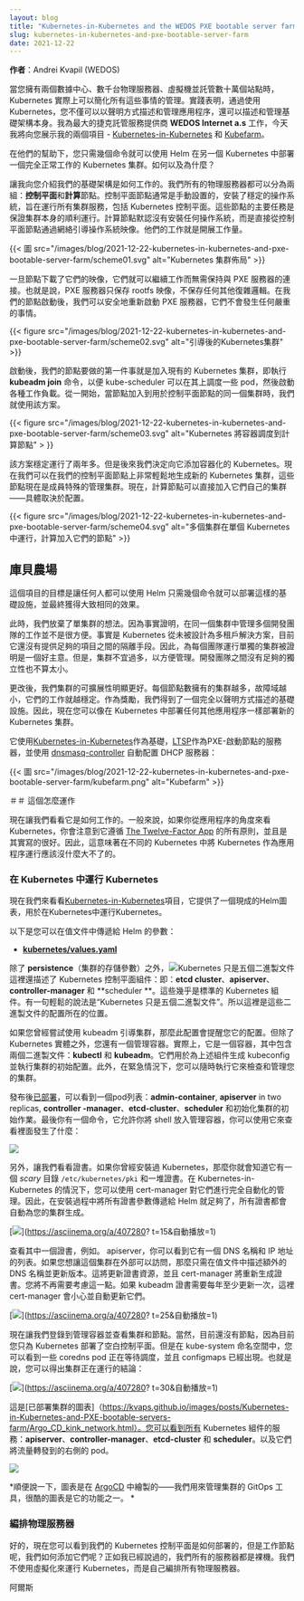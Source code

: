 ```yaml
---
layout: blog
title: "Kubernetes-in-Kubernetes and the WEDOS PXE bootable server farm"
slug: kubernetes-in-kubernetes-and-pxe-bootable-server-farm
date: 2021-12-22
---
```


**作者**：Andrei Kvapil (WEDOS)


當您擁有兩個數據中心、數千台物理服務器、虛擬機並託管數十萬個站點時，Kubernetes 實際上可以簡化所有這些事情的管理。實踐表明，通過使用 Kubernetes，您不僅可以以聲明方式描述和管理應用程序，還可以描述和管理基礎架構本身。我為最大的捷克託管服務提供商 **WEDOS Internet a.s** 工作，今天我將向您展示我的兩個項目 - [Kubernetes-in-Kubernetes](https://github.com/kvaps/kubernetes-in-kubernetes ) 和 [Kubefarm](https://github.com/kvaps/kubefarm)。

在他們的幫助下，您只需幾個命令就可以使用 Helm 在另一個 Kubernetes 中部署一個完全正常工作的 Kubernetes 集群。如何以及為什麼？

讓我向您介紹我們的基礎架構是如何工作的。我們所有的物理服務器都可以分為兩組：**控制平面**和**計算**節點。控制平面節點通常是手動設置的，安裝了穩定的操作系統，旨在運行所有集群服務，包括 Kubernetes 控制平面。這些節點的主要任務是保證集群本身的順利運行。計算節點默認沒有安裝任何操作系統，而是直接從控制平面節點通過網絡引導操作系統映像。他們的工作就是開展工作量。

{{< 圖 src="/images/blog/2021-12-22-kubernetes-in-kubernetes-and-pxe-bootable-server-farm/scheme01.svg" alt="Kubernetes 集群佈局" >}}

一旦節點下載了它們的映像，它們就可以繼續工作而無需保持與 PXE 服務器的連接。也就是說，PXE 服務器只保存 rootfs 映像，不保存任何其他復雜邏輯。在我們的節點啟動後，我們可以安全地重新啟動 PXE 服務器，它們不會發生任何嚴重的事情。

{{< figure src="/images/blog/2021-12-22-kubernetes-in-kubernetes-and-pxe-bootable-server-farm/scheme02.svg" alt="引導後的Kubernetes集群" >}}

啟動後，我們的節點要做的第一件事就是加入現有的 Kubernetes 集群，即執行 **kubeadm join** 命令，以便 kube-scheduler 可以在其上調度一些 pod，然後啟動各種工作負載。從一開始，當節點加入到用於控制平面節點的同一個集群時，我們就使用該方案。

{{< figure src="/images/blog/2021-12-22-kubernetes-in-kubernetes-and-pxe-bootable-server-farm/scheme03.svg" alt="Kubernetes 將容器調度到計算節點" > }}

該方案穩定運行了兩年多。但是後來我們決定向它添加容器化的 Kubernetes。現在我們可以在我們的控制平面節點上非常輕鬆地生成新的 Kubernetes 集群，這些節點現在是成員特殊的管理集群。現在，計算節點可以直接加入它們自己的集群——具體取決於配置。

{{< figure src="/images/blog/2021-12-22-kubernetes-in-kubernetes-and-pxe-bootable-server-farm/scheme04.svg" alt="多個集群在單個 Kubernetes 中運行，計算加入它們的節點" >}}

## 庫貝農場

這個項目的目標是讓任何人都可以使用 Helm 只需幾個命令就可以部署這樣的基礎設施，並最終獲得大致相同的效果。

此時，我們放棄了單集群的想法。因為事實證明，在同一個集群中管理多個開發團隊的工作並不是很方便。事實是 Kubernetes 從未被設計為多租戶解決方案，目前它還沒有提供足夠的項目之間的隔離手段。因此，為每個團隊運行單獨的集群被證明是一個好主意。但是，集群不宜過多，以方便管理。開發團隊之間沒有足夠的獨立性也不算太小。

更改後，我們集群的可擴展性明顯更好。每個節點數擁有的集群越多，故障域越小，它們的工作就越穩定。作為獎勵，我們得到了一個完全以聲明方式描述的基礎設施。因此，現在您可以像在 Kubernetes 中部署任何其他應用程序一樣部署新的 Kubernetes 集群。

它使用[Kubernetes-in-Kubernetes](http://github.com/kvaps/kubernetes-in-kubernetes)作為基礎，[LTSP](https://github.com/ltsp/ltsp/)作為PXE-啟動節點的服務器，並使用 [dnsmasq-controller](https://github.com/kvaps/dnsmasq-controller) 自動配置 DHCP 服務器：


{{< 圖 src="/images/blog/2021-12-22-kubernetes-in-kubernetes-and-pxe-bootable-server-farm/kubefarm.png" alt="Kubefarm" >}}

＃＃ 這個怎麼運作

現在讓我們看看它是如何工作的。一般來說，如果你從應用程序的角度來看 Kubernetes，你會注意到它遵循 [The Twelve-Factor App](https://12factor.net/) 的所有原則，並且是 其實寫的很好。因此，這意味著在不同的 Kubernetes 中將 Kubernetes 作為應用程序運行應該沒什麼大不了的。

### 在 Kubernetes 中運行 Kubernetes

現在我們來看看[Kubernetes-in-Kubernetes](https://github.com/kvaps/kubernetes-in-kubernetes)項目，它提供了一個現成的Helm圖表，用於在Kubernetes中運行Kubernetes。

以下是您可以在值文件中傳遞給 Helm 的參數：

* [**kubernetes/values.yaml**](https://github.com/kvaps/kubernetes-in-kubernetes/tree/v0.13.1/deploy/helm/kubernetes)

<img alt="Kubernetes 只是五個二進製文件" style="float: right; max-height: 280px;" src="/images/blog/2021-12-22-kubernetes-in-kubernetes-and-pxe-bootable-server-farm/5binaries.png">

除了 **persistence**（集群的存儲參數）之外，這裡還描述了 Kubernetes 控制平面組件：即：**etcd cluster**、**apiserver**、**controller-manager** 和 **scheduler **。這些幾乎是標準的 Kubernetes 組件。有一句輕鬆的說法是“Kubernetes 只是五個二進製文件”。所以這裡是這些二進製文件的配置所在的位置。

如果您曾經嘗試使用 kubeadm 引導集群，那麼此配置會提醒您它的配置。但除了 Kubernetes 實體之外，您還有一個管理容器。實際上，它是一個容器，其中包含兩個二進製文件：**kubectl** 和 **kubeadm**。它們用於為上述組件生成 kubeconfig 並執行集群的初始配置。此外，在緊急情況下，您可以隨時執行它來檢查和管理您的集群。

發布後[已部署](https://asciinema.org/a/407280)，可以看到一個pod列表：**admin-container**, **apiserver** in two replicas, **controller -manager**、**etcd-cluster**、**scheduler** 和初始化集群的初始作業。最後你有一個命令，它允許你將 shell 放入管理容器，你可以使用它來查看裡面發生了什麼：

[![](/images/blog/2021-12-22-kubernetes-in-kubernetes-and-pxe-bootable-server-farm/screenshot01.svg)](https://asciinema.org/a/407280?自動播放=1)

另外，讓我們看看證書。如果你曾經安裝過 Kubernetes，那麼你就會知道它有一個 _scary_ 目錄 `/etc/kubernetes/pki` 和一堆證書。在 Kubernetes-in-Kubernetes 的情況下，您可以使用 cert-manager 對它們進行完全自動化的管理。因此，在安裝過程中將所有證書參數傳遞給 Helm 就足夠了，所有證書都會自動為您的集群生成。

[![](/images/blog/2021-12-22-kubernetes-in-kubernetes-and-pxe-bootable-server-farm/screenshot02.svg)](https://asciinema.org/a/407280? t=15&自動播放=1)

查看其中一個證書，例如。 apiserver，你可以看到它有一個 DNS 名稱和 IP 地址的列表。如果您想讓這個集群在外部可以訪問，那麼只需在值文件中描述額外的 DNS 名稱並更新版本。這將更新證書資源，並且 cert-manager 將重新生成證書。您將不再需要考慮這一點。如果 kubeadm 證書需要每年至少更新一次，這裡 cert-manager 會小心並自動更新它們。

[![](/images/blog/2021-12-22-kubernetes-in-kubernetes-and-pxe-bootable-server-farm/screenshot03.svg)](https://asciinema.org/a/407280? t=25&自動播放=1)

現在讓我們登錄到管理容器並查看集群和節點。當然，目前還沒有節點，因為目前您只為 Kubernetes 部署了空白控制平面。但是在 kube-system 命名空間中，您可以看到一些 coredns pod 正在等待調度，並且 configmaps 已經出現。也就是說，您可以得出集群正在運行的結論：

[![](/images/blog/2021-12-22-kubernetes-in-kubernetes-and-pxe-bootable-server-farm/screenshot04.svg)](https://asciinema.org/a/407280? t=30&自動播放=1)

這是[已部署集群的圖表]（https://kvaps.github.io/images/posts/Kubernetes-in-Kubernetes-and-PXE-bootable-servers-farm/Argo_CD_kink_network.html）。您可以看到所有 Kubernetes 組件的服務：**apiserver**、**controller-manager**、**etcd-cluster** 和 **scheduler**。以及它們將流量轉發到的右側的 pod。

[![](/images/blog/2021-12-22-kubernetes-in-kubernetes-and-pxe-bootable-server-farm/argocd01.png)](https://kvaps.github.io/images/帖子/Kubernetes-in-Kubernetes-and-PXE-bootable-servers-farm/Argo_CD_kink_network.html)

*順便說一下，圖表是在 [ArgoCD](https://argoproj.github.io/argo-cd/) 中繪製的——我們用來管理集群的 GitOps 工具，很酷的圖表是它的功能之一。 *

### 編排物理服務器

好的，現在您可以看到我們的 Kubernetes 控制平面是如何部署的，但是工作節點呢，我們如何添加它們呢？正如我已經說過的，我們所有的服務器都是裸機。我們不使用虛擬化來運行 Kubernetes，而是自己編排所有物理服務器。

阿爾斯









